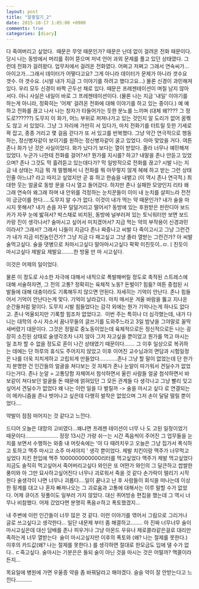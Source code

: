 ```yaml
---
layout: post
title: "알중일기_2"
date: 2015-10-17 1:05:00 +0900
comments: true 
categories: [diary] 
---
```

다 죽여버리고 싶었다. 
때문은 무엇 때문인가? 때문은 난데 없이 걸려온 전화 때문이다. 당시 나는 동방에서 머리를 쥐어 뜯으며 저녁 언어 과외 문제를 풀고 있던 상태였다. 그런데 전화가 걸려왔다. 업무처에서 걸려온 전화였다. 어쩌고 저쩌고 그래서 연숙씨가...아이고가...그래서 데이터가 어떻다고요? 그게 아니라 데이터가 문제가 아니라 갯수요 갯수. 아 갯수요. (시발 내가 지금 그 이야기를 하려고 했다고요...) 물론 신경이 과민해져 있다. 우리 모두 신경이 바짝 곤두선 채로 있다. 때문은 프레젠테이션이 며칠 남지 않아서다. 아니 사실은 내일이 바로 그 프레젠테이션이다. (물론 나는 지금 '내일' 이야기를 하는게 아니라, 정확히는 '어제' 걸려온 전화에 대해 이야기를 하고 있는 중이다.) 예 예 하고 전화를 끊고 나서 나는 창자가 타들어가는 듯한 분노를 느끼며 (대체 왜???? 그 정도로??????) 도무지 이 화가, 어느 부위로 퍼져나가고 있는 것인지 알 도리가 없어 꿈쩎도 않고 서 있었다. 그냥 그 자리에 가만히 서 있다가, 마치 전화기를 터트릴 듯한 기세로 꽉 잡고, 종종 거리고 몇 걸음 걷다가 또 서 있고를 반복했다. 그냥 약간 연극적으로 행동하는, 정신병자같이 보이기를 원하는 정신병자같이 굴고 있었다. 아마 맞았을 거다. 여튼 존나 화가 난 것은 사실이었다. 화가 났다기 보다는 열이 받았다. 졸라 너무나 예민해져 있었다. 누군가 나한테 전화를 걸어?서? 뭔가를 지시를? 하고? 내말을 존나 안듣고 있었으며? 존나 그것도 막 흘려듣고 있는데다가? 막 일방적으로 전화를 끊고? 시발 나는 지금 내 상태는 지금 뭐 개 멀쩡해서 니 전화를 뭐 아무렇지 않게 헤헤 하고 받는 그런 상태인줄 아느냐? 라고 따지고 싶었지만 곧 휴 하고 한숨을 내뱉고 (이 역시 존나 연극적.) 최대한 웃는 얼굴로 동방 문을 다시 열고 들어갔다. 하지만 존나 실패한 모양인지 리타 왜그래 연숙아 왜그래 하며 내 안위를 걱정하는 눈치꾼들이 이미 내 눈치를 살피느라 전전이 긍긍이를 한다.....도무지 알 수가 없다. 이것이 내가 먹는 약 때문인가? 내가 술을 마시지 못해서? 내가 손을 자꾸 덜덜거리고 떨어서? 동방에 있는 후원받은 핀란디아 보드카가 자꾸 눈에 밟혀서? 박스채로 비치된, 동방에 널부러져 있는 토닉워터만 보면 보드카랑 진이 생각나서? 술마시고 싶어서 미치겠어서? 지금 먹는 약의 부작용이 신경과민이라서? 그래서? 그래서 니들이 지금다 존나 짜증나고 씨발 다 죽이고시고 그냥 그런건가 내가 지금 미친놈인건가? 그냥 지금 다 패고싶고 그냥 졸라 열받는 그런건가? 아 씨발 술먹고싶다. 술을 댓병으로 처마시고싶다 말아마시고싶다 팍팍 미친듯이..ㅁ.ㅣ친듯이 마시고싶다 제발요 제발요........한 방울 만 마 시고싶다.

이것은 어제의 일이었다.

물론 이 정도로 사소한 자극에 대해서 내적으로 폭발해버릴 정도로 축적된 스트레스에 대해 서술하자면, 그 전의 고통? 정확히는 육체적 노동? 돈벌이? 힘듦? 여튼 중첩된 시발들에 대해 대충이라도 기록해두지 않으면 안된다. 자세히는 기억이 안난다. 존나 힘들어서 기억이 안난다는게 맞다. 기억이 날라갔다. 마치 매서운 겨울 바람을 뚫고 지나온 순간들처럼 말이다. 도무지 시발 힘들었다는 감각 외에는 뭔가 기억나는게 하나도 없다고. 존나 억울되지만 기록할 힘조차 없었다고. 
이번 주는 특히나 더 심각했는데, 내가 다니는 대학의 수시 자소서 꿈나무들의 글쓰기를 도와주느라고 3일 밤낮을 그야말로 꼴딱 새버렸기 대문이다. 그것은 정말로 중노동이었는데 육체적으로든 정신적으로든 나는 굉장히 소진된 상태로 술생각조차 나지 않아 그저 자고싶을 뿐이었고 뭔가를 먹고 마시는 일 조차 할 수 없을 정도로 혼이 나간 상태였기 때문이다....... 그 이후 일상으로 복귀하는 데에는 단 하루의 휴식도 주어지지 않았고 이후 이어진 교수님과의 면담과 시험일정은 나를 더욱 지치게하고 고립되게 만들었다............존나 그냥 할 말이 없었는데 단 한가지 분명한 건 인간들의 얼굴을 쳐다보는 것 자체가 존나 눈알이 따가워서 견딜수가 없었다는거다. 존나 눈알 = 고통당함 자체여서 첨삭하면서 울린 사람들 얼굴 첨삭하면서 바보같이 쳐다보던 얼굴들 돈 때문에 얽혀있던 그 모든 관계들 다 생각나고 그냥 빨리 잊고싶어서 견딜수가 없었다 왜 나는 이런 일을 다 벌릴까 -> 술을 마시고 싶다 로 연결되는 이 메카니즘을 존나 벗어나고 싶은데 다행히 발작은 없었으며 그저 손이 달달 떨릴 뿐이었다....

약발이 점점 떠어지는 것 같다고 느낀다.

드디어 오늘은 대망의 고비였다...왜냐면 프레젠 테이션이 너무 나 도 고된 일정이었기 때문이다......................
장장 13시간 가량 쉬ㅡ는 시간 족음씩이 주어진 그 업무들을 눈치를 보면서 수행하는 와중 내 머릿속에는 '아 다 때려치우고 오늘은 그냥 집가서 폭식하고 토하고 맥주 마시고 소주 마셔야지 ' 생각 뿐이었다. 제발 치킨이랑 맥주가 너무먹고싶었다 치킨 한입에 맥주 1000000000000리터를 먹고싶었다 맥주가 제발 먹고싶었다 지금도 솔직히 먹고싶어서 죽어버리고싶다 와인은 또 어떤가 와인의 그 달큰하고 쌉쌀한 풍미와 아 그만 묘사하고싶어진다 너무나 괴로워서 죽을 것 같다 손가락이 떨리기 시작한다
술생각이 나면 너무나 괴롭다....일이 끝나고 난 후 사람들이 회식을 떠나는데 이상한 핑계를 대고 나 혼자 빠져나오는 그 괴로움과 고통에 대해서는 이루 말할 수가 없었다. 어제 큐이즈 뒷풀이도 일부러 가지 않았다. 대신 퀴어방송 편집을 했는데 그 역시 너무나 비참했다. 어제 갔었다면 분명히 폭음ㄹ하고 폭토했겠지...

내 주변에 이런 인간들이 너무 많은 것 같다.
이런 이야기를 엮어서 그림으로 그리거나 글로 쓰고싶다고 생각한다...
일단 내문제 부터 좀 해결하고........
아 진짜 너무너무 술이 마시고싶은데 대신 담배를 존나 피우거나 그냥 아몬드 우유나 제로콜라같은걸로 대리만족하는게 너무 열받는다 
술이 마시고싶지만 이후의 폭토와 (왜? 나는 절제를 못한다.) 이후의 카드값(왜? 나는 절제를 못한다.) 를 생각하면 절대로 한모금도 입에 댈 수가 없다..
ㄷ죽고싶다. 술마시는 기분은은 들되 술이 아닌 것을 마시는 것은 어떨까?
맥콜이라든지...

목요일에 병원에 가면 우울증 약을 좀 바꿔달라고 해야겠다. 슬슬 약이 잘 안받는다고 느낀다...........


